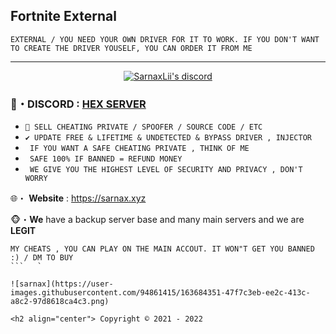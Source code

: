 ## Fortnite External
```sh-session
EXTERNAL / YOU NEED YOUR OWN DRIVER FOR IT TO WORK. IF YOU DON'T WANT TO CREATE THE DRIVER YOUSELF, YOU CAN ORDER IT FROM ME
```

***
  <p align="center">
    <a href="https://discord.com/users/943374631644045363">
        <img title="Sarnax discord" alt="SarnaxLii's discord" src="https://discord.c99.nl/widget/theme-3/943374631644045363.png"/>
    </a>
</p>


### 🔔・DISCORD : [HEX SERVER](https://discord.gg/7vVb9g7FGT) 


* `👋 SELL CHEATING PRIVATE / SPOOFER / SOURCE CODE / ETC `
* `✔️ UPDATE FREE & LIFETIME & UNDETECTED & BYPASS DRIVER , INJECTOR `
* ` IF YOU WANT A SAFE CHEATING PRIVATE , THINK OF ME`
* ` SAFE 100% IF BANNED = REFUND MONEY`
* ` WE GIVE YOU THE HIGHEST LEVEL OF SECURITY AND PRIVACY , DON'T WORRY`

🌐・ **Website** : https://sarnax.xyz

🐵・**We** have a backup server base and many main servers and we are **LEGIT**

 ```sh-session
MY CHEATS , YOU CAN PLAY ON THE MAIN ACCOUT. IT WON"T GET YOU BANNED :) / DM TO BUY 
```   `     

![sarnax](https://user-images.githubusercontent.com/94861415/163684351-47f7c3eb-ee2c-413c-a8c2-97d8618ca4c3.png)

<h2 align="center"> Copyright © 2021 - 2022
